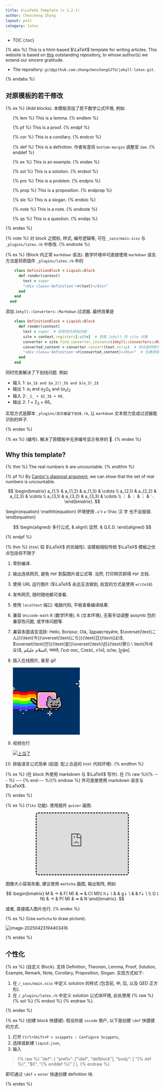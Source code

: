 ```yaml
---
title: $\LaTeX$ Template (v 1.2.1)
author: Chencheng Zhang
layout: post
category: latex
---
```


* TOC
{:toc}

{% abs %}
This is a html-based $\LaTeX$ template for writing articles. This website is based on [this](https://github.com/ryanmcdermott/jekyll-latex) outstanding repository, to whose author(s) we extend our sincere gratitude.

* The repository: `git@github.com:zhangchenchengSJTU/jekyll-latex.git`.

{% endabs %}

## 对原模板的若干修改

{% ex %}
(Add blocks).
本模板添加了若干数学公式环境, 例如

<!-- 使用 <ul> 控制缩进, 虽然不是 markdown 语法, 但是高效准确. -->
<ul>
{% lem %}
This is a lemma.
{% endlem %}

{% pf %}
This is a proof.
{% endpf %}

{% cor %}
This is a corollary.
{% endcor %}

{% def %}
This is a definition. 作者有意将 `bottom-margin` 调整至 `2em`.
{% enddef %}

{% ex %}
This is an example.
{% endex %}

{% sol %}
This is a solution.
{% endsol %}

{% pro %}
This is a problem.
{% endpro %}

{% prop %}
This is a proposition.
{% endprop %}

{% slo %}
This is a slogan.
{% endslo %}

{% note %}
This is a note.
{% endnote %}

{% qs %}
This is a question.
{% endqs %}

</ul>

{% endex %}

{% note %}
对 block 之图标, 样式, 编号逻辑等, 可在 `_sass/main.scss` 与 `_plugins/latex.rb` 中修改.
{% endnote %}

{% ex %}
(Block 内正常 `markdown` 语法).
数学环境中可直接使用 `markdown` 语言. 方法是将原插件 `_plugins/latex.rb` 中的

```rb
    class DefinitionBlock < Liquid::Block
      def render(context)
        text = super
        "<div class='definition'>#{text}</div>"
      end
    end
  end
```

添加 `Jekyll::Converters::Markdown` 过滤器. 最终效果是

```rb
    class DefinitionBlock < Liquid::Block
      def render(context)
        text = super  # 获取块内原始内容
        site = context.registers[:site]  # 获取 Jekyll 的 site 对象
        converter = site.find_converter_instance(Jekyll::Converters::Markdown)  # 获取 Markdown 转换器
        converted_content = converter.convert(text.strip)  # 将内容转换为 HTML
        "<div class='definition'>#{converted_content}</div>"  # 包裹转换后的内容
      end
    end
```

同时完美解决了下划线问题. 例如

* 输入 1: `$a_1$ and $a_2()_5$ and $(a_3)_2$`
* 输出 1: $a_1$ and $a_2()_5$ and $(a_3)_2$
* 输入 2: `_1_ + $2_3$ + 66_`
* 输出 2: _1_ + $2_3$ + 66_

实现方式是脚本 `_plugins/消灭傻逼下划线.rb`, 让 `markdown` 文本努力变成过滤器能识别的样子.

{% endex %}

{% ex %}
(编号).
解决了原模板中无序编号显示有序的 🐛.
{% endex %}

## Why this template?

{% thm %}
The real numbers $ℝ$ are uncountable.
{% endthm %}

{% pf %}
By [Cantor's diagonal argument](https://en.wikipedia.org/wiki/Cantor%27s_diagonal_argument), we can show that the set of real numbers is uncountable.

$$
\begin{bmatrix}
    a_{1,1} & a_{1,2} & a_{1,3} & \cdots \\
    a_{2,1} & a_{2,2} & a_{2,3} & \cdots \\
    a_{3,1} & a_{3,2} & a_{3,3} & \cdots \\
    ⋮ & ⋮ & ⋮ & ⋱
\end{bmatrix}.
$$

\begin{equation}
  \mathtt{equation} 环境使用 𝒜 𝔟 ⊭ \frac 汉 字 也不会报错.
\end{equation}

$$
\begin{aligned}
  多行公式, & align\\
  显然. & Q.E.D.
\end{aligned}
$$

{% endpf %}

{% thm %}
(`html` 较 $\LaTeX$ 的优越性). 该模板相较传统 $\LaTeX$ 模板之优点包括但不限于

1. 零秒编译.
2. 输出连续网页, 避免 `PDF` 割裂图片或公式等.
   当然, 打印网页即得 `PDF` 文档.
3. 使用 URL 运行图片 ($\LaTeX$ 永远无法做到, 权宜的方式是使用 `write18`).
4. 发布网页, 随时随地都可查看.
5. 使用 `localhost` 端口: 电脑代码, 平板查看编译结果.
6. 兼容 `Unicode-math` $ℝ$ (数学环境), ℝ (文本环境), 无需手动调整 assymb 包的兼容性问题, 或字体问题等.
7. 兼容多国语言混排: Hello, Bonjour, Olá, Здравствуйте, $\overset{\text{こん}}{\text{今}}\overset{\text{にち}}{\text{日}}\text{は}$, $\overset{\text{안}}{\text{安}}\overset{\text{녕}}{\text{寧}} \ \text{하세요}$, السلام عليكم, नमस्ते, Γειά σας, Cześć, สวัสดี, שלום, [ɲ̟ã̠ɴ].
8. 插入在线图片, 甚至 gif

   ![cat-space](https://raw.githubusercontent.com/czhang271828/imgs/New_img//n_imgcat-space.gif)
9. 视频也行

    [![上当了](https://markdown-videos-api.jorgenkh.no/youtube/dQw4w9WgXcQ)](https://youtu.be/dQw4w9WgXcQ)
10. 排版语言公式简单 (前提: 配上合适的 `html` 代码环境).
{% endthm %}

{% ex %}
(在 block 外使用 markdown 与 $\LaTeX$ 写作).
在 {% raw %}{% --- %} --- {% end--- %}{% endraw %} 外可直接使用 markdown 语言与 $\LaTeX$.

{% endex %}

{% ex %}
(`Tikz` 功能). 使用插件 `quiver` 画图.

<center>
<!-- https://q.uiver.app/#q=WzAsNSxbMCwwLCJcXGJ1bGxldCJdLFsxLDAsIlxcbWF0aHNjciBDIl0sWzAsMSwiXFxtYXRoYmIgQV9rICJdLFsxLDEsIlxcYnVsbGV0Il0sWzIsMSwiXFxidWxsZXQiXSxbMCwxXSxbMiwzXSxbMyw0XSxbMSw0XSxbNSw3LCIiLDAseyJzaG9ydGVuIjp7InNvdXJjZSI6MjAsInRhcmdldCI6MjB9fV0sWzIsOSwiIiwyLHsic2hvcnRlbiI6eyJ0YXJnZXQiOjIwfSwic3R5bGUiOnsiYm9keSI6eyJuYW1lIjoic3F1aWdnbHkifX19XV0= -->
<iframe class="quiver-embed" src="https://q.uiver.app/#q=WzAsNSxbMCwwLCJcXGJ1bGxldCJdLFsxLDAsIlxcbWF0aHNjciBDIl0sWzAsMSwiXFxtYXRoYmIgQV9rICJdLFsxLDEsIlxcYnVsbGV0Il0sWzIsMSwiXFxidWxsZXQiXSxbMCwxXSxbMiwzXSxbMyw0XSxbMSw0XSxbNSw3LCIiLDAseyJzaG9ydGVuIjp7InNvdXJjZSI6MjAsInRhcmdldCI6MjB9fV0sWzIsOSwiIiwyLHsic2hvcnRlbiI6eyJ0YXJnZXQiOjIwfSwic3R5bGUiOnsiYm9keSI6eyJuYW1lIjoic3F1aWdnbHkifX19XV0=&embed" width="300" height="200" style="border-radius: 8px; border: dashed;"></iframe>
</center>

图像大小容易失衡, 建议使用 `mathcha` 画图, 输出矩阵, 例如

$$
\begin{bmatrix}
M & →  & F( M) & ↠  & C( M)\\
h⇣ \  &  & g⇣ \  &  & f⇣ \ \\
Ω ( N) & →  & P( M) & ↠  & N
\end{bmatrix}.
$$

或者, 直接插入图片也行.
{% endex %}

{% ex %}
(Use `mathcha` to draw picture).

![image-20250423194403416](https:/raw.githubusercontent.com/czhang271828/imgs/New_img/n_imgdiagram-20250420%20(2).png)

{% endex %}

## 个性化

{% ex %}
(自定义 Block).
支持 Definition, Theorem, Lemma, Proof, Solution, Example, Remark, Note, Corollary, Proposition, Slogan. 实现方式如下:

1. 在 `/_sass/main.scss` 中定义 solution 的样式 (包含前, 中, 后, 以及 QED 正方形).
2. 在 `/_plugins/latex.rb` 中定义 solution 公式块环境, 此处使用 {% raw %} {% sol %} {% endsol %} {% endraw %}.

{% endex %}

{% ex %}
(创建 block 快捷键). 假设你是 `vscode` 用户, 以下是创建 `\def` 快捷键的方式.

1. 打开 `Ctrl+Shift+P > snippets : Configure Snippets`,
2. 选择或新建 `liquid.json`,
3. 输入

  > {% raw %}
    "def": {
      "prefix": ["\\def", "defblock"],
      "body": [
      "{% def %}",
      "$0",
      "{% enddef %}"
      ]
    },
  {% endraw %}

  即可通过 `\def` + `enter` 快速创建 definition 块.

{% endex %}
